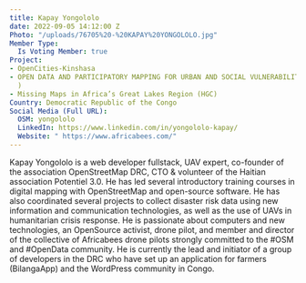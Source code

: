 ```yaml
---
title: Kapay Yongololo
date: 2022-09-05 14:12:00 Z
Photo: "/uploads/76705%20-%20KAPAY%20YONGOLOLO.jpg"
Member Type:
  Is Voting Member: true
Project:
- OpenCities-Kinshasa
- OPEN DATA AND PARTICIPATORY MAPPING FOR URBAN AND SOCIAL VULNERABILITY STUDY (DRC-kinshasa
  )
- Missing Maps in Africa’s Great Lakes Region (HGC)
Country: Democratic Republic of the Congo
Social Media (Full URL):
  OSM: yongololo
  LinkedIn: https://www.linkedin.com/in/yongololo-kapay/
  Website: " https://www.africabees.com/"
---
```


Kapay Yongololo is a web developer fullstack, UAV expert, co-founder of the association OpenStreetMap DRC, CTO & volunteer of the Haitian association Potentiel 3.0. He has led several introductory training courses in digital mapping with OpenStreetMap and open-source software. He has also coordinated several projects to collect disaster risk data using new information and communication technologies, as well as the use of UAVs in humanitarian crisis response. He is passionate about computers and new technologies, an OpenSource activist, drone pilot, and member and director of the collective of Africabees drone pilots strongly committed to the #OSM and #OpenData community. He is currently the lead and initiator of a group of developers in the DRC who have set up an application for farmers (BilangaApp) and the WordPress community in Congo.  
